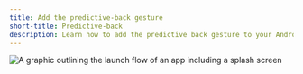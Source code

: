 ```yaml
---
title: Add the predictive-back gesture
short-title: Predictive-back
description: Learn how to add the predictive back gesture to your Android app.
---
```


<img src='/assets/images/docs/development/ui/splash-screen/android-splash-screen/splash-screens_header.png'
class="mw-100" alt="A graphic outlining the launch flow of an app including a splash screen">

